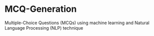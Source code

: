 # MCQ-Generation

Multiple-Choice Questions (MCQs) using machine learning and Natural Language Processing (NLP) technique


